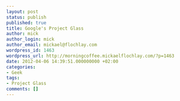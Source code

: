 ```yaml
---
layout: post
status: publish
published: true
title: Google's Project Glass
author: mick
author_login: mick
author_email: mickael@flochlay.com
wordpress_id: 1463
wordpress_url: http://morningcoffee.mickaelflochlay.com/?p=1463
date: 2012-04-06 14:39:51.000000000 +02:00
categories:
- Geek
tags:
- Project Glass
comments: []
---
```


<object width="425" height="350"><param name="movie" value="http://www.youtube.com/v/9c6W4CCU9M4" /><param name="wmode" value="transparent" /><embed src="http://www.youtube.com/v/9c6W4CCU9M4" type="application/x-shockwave-flash" wmode="transparent" width="425" height="350" /></object>
